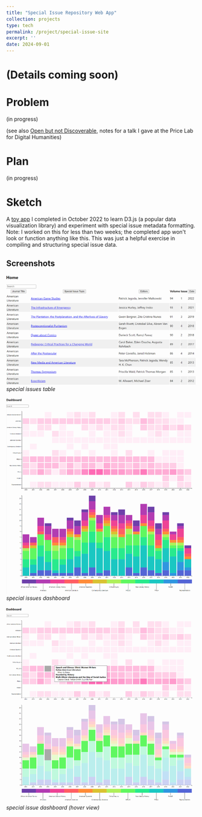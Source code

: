 ```yaml
---
title: "Special Issue Repository Web App"
collection: projects
type: tech
permalink: /project/special-issue-site
excerpt: ''
date: 2024-09-01
---
```


# (Details coming soon)

# Problem
(in progress)

(see also [Open but not Discoverable](/talks/2024-price-lab), notes for a talk I gave at the Price Lab for Digital Humanities)

# Plan
(in progress)

# Sketch
A [toy app](https://wang-arthur.github.io/special-issues/) I completed in October 2022 to learn D3.js (a popular data visualization library) and experiment with special issue metadata formatting. Note: I worked on this for less than two weeks; the completed app won't look or function anything like this. This was just a helpful exercise in compiling and structuring special issue data.

## Screenshots
![](/assets/images/projects/special-issue-table.png)
_special issues table_

![](/assets/images/projects/special-issue-dash.png)
_special issues dashboard_

![](/assets/images/projects/special-issue-dash-hover.png)
_special issue dashboard (hover view)_

